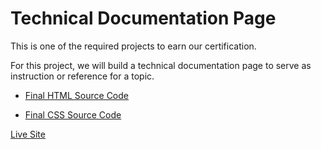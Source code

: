 # Technical Documentation Page

This is one of the required projects to earn our certification.

For this project, we will build a technical documentation page to serve as instruction or reference for a topic.

- [Final HTML Source Code](https://github.com/CERTIFIED2003/freeCodeCamp-Solutions/tree/main/Responsive%20Web%20Design/14-Technical%20Documentation%20Page/Piano.html)

- [Final CSS Source Code](https://github.com/CERTIFIED2003/freeCodeCamp-Solutions/tree/main/Responsive%20Web%20Design/14-Technical%20Documentation%20Page/styles.css)

[Live Site](https://technicaldocumentation.certified2003.repl.co)
